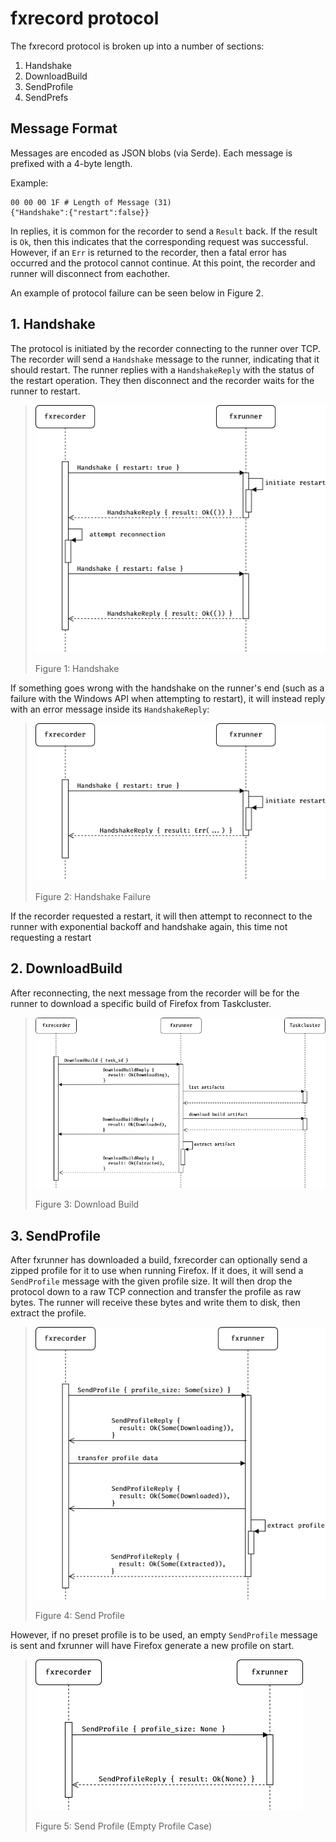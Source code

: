 # fxrecord protocol

The fxrecord protocol is broken up into a number of sections:

1. Handshake
2. DownloadBuild
3. SendProfile
4. SendPrefs

## Message Format

Messages are encoded as JSON blobs (via Serde). Each message is prefixed with
a 4-byte length.

Example:

```
00 00 00 1F # Length of Message (31)
{"Handshake":{"restart":false}}
```

In replies, it is common for the recorder to send a `Result` back. If the
result is `Ok`, then this indicates that the corresponding request was
successful. However, if an `Err` is returned to the recorder, then a fatal
error has occurred and the protocol cannot continue. At this point, the
recorder and runner will disconnect from eachother.

An example of protocol failure can be seen below in Figure 2.

## 1. Handshake

The protocol is initiated by the recorder connecting to the runner over TCP.
The recorder will send a `Handshake` message to the runner, indicating that
it should restart. The runner replies with a `HandshakeReply` with the status
of the restart operation. They then disconnect and the recorder waits for the
runner to restart.

> ![](/docs/diagrams/handshake.png)
>
> Figure 1: Handshake

If something goes wrong with the handshake on the runner's end (such as a
failure with the Windows API when attempting to restart), it will instead
reply with an error message inside its `HandshakeReply`:

> ![](/docs/diagrams/handshake-failure.png)
>
> Figure 2: Handshake Failure

If the recorder requested a restart, it will then attempt to reconnect to the
runner with exponential backoff and handshake again, this time not requesting
a restart

## 2. DownloadBuild

After reconnecting, the next message from the recorder will be for the runner
to download a specific build of Firefox from Taskcluster.

> ![](/docs/diagrams/download-build.png)
>
> Figure 3: Download Build

## 3. SendProfile

After fxrunner has downloaded a build, fxrecorder can optionally send a
zipped profile for it to use when running Firefox. If it does, it will send a
`SendProfile` message with the given profile size. It will then drop the
protocol down to a raw TCP connection and transfer the profile as raw bytes.
The runner will receive these bytes and write them to disk, then extract the
profile.

> ![](/docs/diagrams/send-profile.png)
>
> Figure 4: Send Profile

However, if no preset profile is to be used, an empty `SendProfile` message is
sent and fxrunner will have Firefox generate a new profile on start.

> ![](/docs/diagrams/send-profile-empty.png)
>
> Figure 5: Send Profile (Empty Profile Case)
